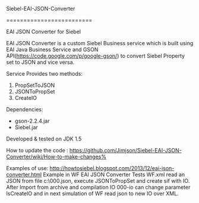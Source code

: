 Siebel-EAI-JSON-Converter

=========================

EAI JSON Converter for Siebel

EAI JSON Converter is a custom Siebel Business service which is built using EAI Java Business Service and GSON API(https://code.google.com/p/google-gson/) to convert Siebel Property set to JSON and vice versa.

Service Provides two methods:

1. PropSetToJSON
2. JSONToPropSet
3. CreateIO

Dependencies:
- gson-2.2.4.jar
- Siebel.jar

Developed & tested on JDK 1.5

How to update the code : https://github.com/Jimjson/Siebel-EAI-JSON-Converter/wiki/How-to-make-changes%

Examples of use: http://howtosiebel.blogspot.com/2013/12/eai-json-converter.html
Example in WF EAI JSON Converter Tests WF.xml read an JSON from file c:\000.json, execute JSONToPropSet and create sif with IO. After Import from archive and compilation IO 000-io can change parameter IsCreateIO and in next simulation of WF read json to new IO over XML.

